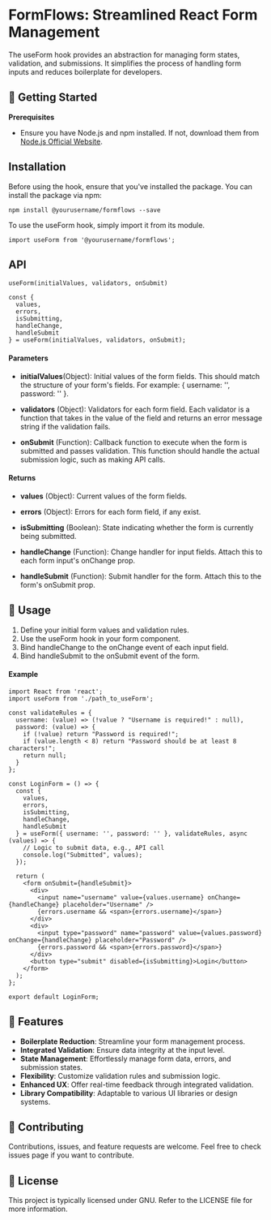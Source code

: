 # FormFlows: Streamlined React Form Management

The useForm hook provides an abstraction for managing form states, validation, and submissions. It simplifies the process of handling form inputs and reduces boilerplate for developers.

## 🚀 Getting Started

**Prerequisites**
- Ensure you have Node.js and npm installed. If not, download them from <a href="https://nodejs.org/en">Node.js Official Website</a>.

## Installation

Before using the hook, ensure that you've installed the package. You can install the package via npm:

```
npm install @yourusername/formflows --save

```

To use the useForm hook, simply import it from its module.

```
import useForm from '@yourusername/formflows';

```

## API

`useForm(initialValues, validators, onSubmit)`

```
const {
  values,
  errors,
  isSubmitting,
  handleChange,
  handleSubmit
} = useForm(initialValues, validators, onSubmit);

```

#### Parameters

- **initialValues**(Object): Initial values of the form fields. This should match the structure of your form's fields. For example: { username: '', password: '' }.

- **validators** (Object): Validators for each form field. Each validator is a function that takes in the value of the field and returns an error message string if the validation fails.

- **onSubmit** (Function): Callback function to execute when the form is submitted and passes validation. This function should handle the actual submission logic, such as making API calls.

#### Returns
- **values** (Object): Current values of the form fields.

- **errors** (Object): Errors for each form field, if any exist.

- **isSubmitting** (Boolean): State indicating whether the form is currently being submitted.

- **handleChange** (Function): Change handler for input fields. Attach this to each form input's onChange prop.

- **handleSubmit** (Function): Submit handler for the form. Attach this to the form's onSubmit prop.


## 📖 Usage

1. Define your initial form values and validation rules.
2. Use the useForm hook in your form component.
3. Bind handleChange to the onChange event of each input field.
4. Bind handleSubmit to the onSubmit event of the form.

#### Example

```
import React from 'react';
import useForm from './path_to_useForm';

const validateRules = {
  username: (value) => (!value ? "Username is required!" : null),
  password: (value) => {
    if (!value) return "Password is required!";
    if (value.length < 8) return "Password should be at least 8 characters!";
    return null;
  }
};

const LoginForm = () => {
  const {
    values,
    errors,
    isSubmitting,
    handleChange,
    handleSubmit
  } = useForm({ username: '', password: '' }, validateRules, async (values) => {
    // Logic to submit data, e.g., API call
    console.log("Submitted", values);
  });

  return (
    <form onSubmit={handleSubmit}>
      <div>
        <input name="username" value={values.username} onChange={handleChange} placeholder="Username" />
        {errors.username && <span>{errors.username}</span>}
      </div>
      <div>
        <input type="password" name="password" value={values.password} onChange={handleChange} placeholder="Password" />
        {errors.password && <span>{errors.password}</span>}
      </div>
      <button type="submit" disabled={isSubmitting}>Login</button>
    </form>
  );
};

export default LoginForm;

```

## 🔧 Features

- **Boilerplate Reduction**: Streamline your form management process.
- **Integrated Validation**: Ensure data integrity at the input level.
- **State Management**: Effortlessly manage form data, errors, and submission states.
- **Flexibility**: Customize validation rules and submission logic.
- **Enhanced UX**: Offer real-time feedback through integrated validation.
- **Library Compatibility**: Adaptable to various UI libraries or design systems.

## 🤝 Contributing
Contributions, issues, and feature requests are welcome. Feel free to check issues page if you want to contribute.

## 📝 License
This project is typically licensed under GNU. Refer to the LICENSE file for more information.